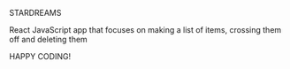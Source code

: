 STARDREAMS

React JavaScript app that focuses on making a list of items, crossing them off and deleting them 

HAPPY CODING! 

